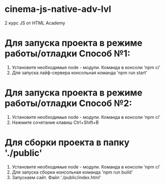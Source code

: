 # cinema-js-native-adv-lvl

2 курс JS от HTML Academy

# Для запуска проекта в режиме работы/отладки Способ №1:
1) Установите необходимые node - модули. Команда в консоли  'npm ci'
2) Для запуска лайф-сервера консольная команда 'npm run start'

# Для запуска проекта в режиме работы/отладки Способ №2:
1) Установите необходимые node - модули. Команда в консоли  'npm ci'
2) Нажмите сочетание клавиш Ctrl+Shift+B 

# Для сборки проекта в папку './public'
1) Установите необходимые node - модули. Команда в консоли  'npm ci'
2) Для запуска сборки консольная команда 'npm run build' 
3) Запускаем сайт. Файл './public/index.html'



